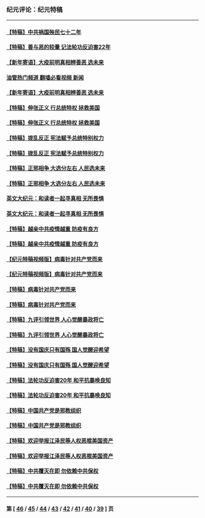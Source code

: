 ### 纪元评论：纪元特稿
---
#### [【特稿】中共祸国殃民七十二年](../../pages/nsc424/n13272607.md?02230330) 
#### [【特稿】善与恶的较量 记法轮功反迫害22年](../../pages/nsc424/n13086597.md?02230330) 
#### [【新年寄语】大疫前明真相辨善恶 选未来](../../pages/nsc424/n12660855.md?02230330) 
#### [油管热门频道 翻墙必看视频 新闻](ok?02230330)
#### [【新年寄语】大疫前明真相辨善恶 选未来](../../pages/nsc424/n12660855.md?02230330) 
#### [【特稿】伸张正义 行总统特权 拯救美国](../../pages/nsc424/n12616806.md?02230330) 
#### [【特稿】伸张正义 行总统特权 拯救美国](../../pages/nsc424/n12616806.md?02230330) 
#### [【特稿】拨乱反正 宪法赋予总统特别权力](../../pages/nsc424/n12598306.md?02230330) 
#### [【特稿】拨乱反正 宪法赋予总统特别权力](../../pages/nsc424/n12598306.md?02230330) 
#### [【特稿】正邪相争 大选分左右 人民选未来](../../pages/nsc424/n12545208.md?02230330) 
#### [【特稿】正邪相争 大选分左右 人民选未来](../../pages/nsc424/n12545208.md?02230330) 
#### [英文大纪元：和读者一起寻真相 无所畏惧](../../pages/nsc424/n12542027.md?02230330) 
#### [英文大纪元：和读者一起寻真相 无所畏惧](../../pages/nsc424/n12542027.md?02230330) 
#### [【特稿】越亲中共疫情越重 防疫有良方](../../pages/nsc424/n12042989.md?02230330) 
#### [【特稿】越亲中共疫情越重 防疫有良方](../../pages/nsc424/n12042989.md?02230330) 
#### [【纪元特稿视频版】病毒针对共产党而来](../../pages/nsc424/n11977328.md?02230330) 
#### [【纪元特稿视频版】病毒针对共产党而来](../../pages/nsc424/n11977328.md?02230330) 
#### [【特稿】病毒针对共产党而来](../../pages/nsc424/n11928818.md?02230330) 
#### [【特稿】病毒针对共产党而来](../../pages/nsc424/n11928818.md?02230330) 
#### [【特稿】九评引领世界 人心觉醒暴政将亡](../../pages/nsc424/n11660496.md?02230330) 
#### [【特稿】九评引领世界 人心觉醒暴政将亡](../../pages/nsc424/n11660496.md?02230330) 
#### [【特稿】没有国庆只有国殇 国人觉醒迎希望](../../pages/nsc424/n11549354.md?02230330) 
#### [【特稿】没有国庆只有国殇 国人觉醒迎希望](../../pages/nsc424/n11549354.md?02230330) 
#### [【特稿】法轮功反迫害20年 和平抗暴唤良知](../../pages/nsc424/n11389135.md?02230330) 
#### [【特稿】法轮功反迫害20年 和平抗暴唤良知](../../pages/nsc424/n11389135.md?02230330) 
#### [【特稿】中国共产党是邪教组织](../../pages/nsc424/n11355551.md?02230330) 
#### [【特稿】中国共产党是邪教组织](../../pages/nsc424/n11355551.md?02230330) 
#### [【特稿】欢迎举报江泽民等人权恶棍美国资产](../../pages/nsc424/n11303040.md?02230330) 
#### [【特稿】欢迎举报江泽民等人权恶棍美国资产](../../pages/nsc424/n11303040.md?02230330) 
#### [【特稿】中共覆灭在即 勿依赖中共保权](../../pages/nsc424/n11278510.md?02230330) 
#### [【特稿】中共覆灭在即 勿依赖中共保权](../../pages/nsc424/n11278510.md?02230330) 

---
#### 第 [ [46](./46.md?02230330) / [45](./45.md?02230330) / [44](./44.md?02230330) / [43](./43.md?02230330) / [42](./42.md?02230330) / [41](./41.md?02230330) / [40](./40.md?02230330) / [39](./39.md?02230330) ] 页
